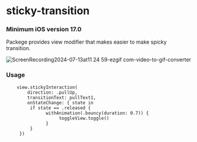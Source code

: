 # sticky-transition

### Minimum iOS version 17.0

Packege provides view modifier that makes easier to make spicky transition.

![ScreenRecording2024-07-13at11 24 59-ezgif com-video-to-gif-converter](https://github.com/user-attachments/assets/75eda53f-9180-4c44-980d-76cc42c523e3)

### Usage

```
    view.stickyInteraction(
        direction: .pullUp, 
        transitionText: pullText1, 
        onStateChange: { state in
         if state == .released {
               withAnimation(.bouncy(duration: 0.7)) {
                    toggleView.toggle()
               }
         }
     })
``` 
